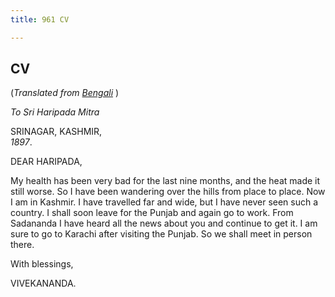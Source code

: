 ```yaml
---
title: 961 CV

---
```

  

  


## CV

(*Translated from [Bengali](b7369e8105.pdf)* )

*To Sri Haripada Mitra*

SRINAGAR, KASHMIR,  
*1897*.

DEAR HARIPADA,

My health has been very bad for the last nine months, and the heat made
it still worse. So I have been wandering over the hills from place to
place. Now I am in Kashmir. I have travelled far and wide, but I have
never seen such a country. I shall soon leave for the Punjab and again
go to work. From Sadananda I have heard all the news about you and
continue to get it. I am sure to go to Karachi after visiting the
Punjab. So we shall meet in person there. 

With blessings,

VIVEKANANDA.